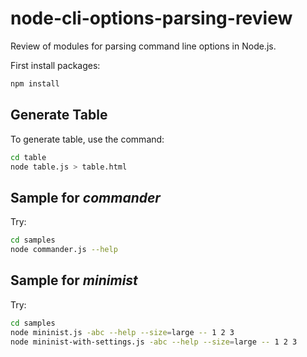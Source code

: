 # node-cli-options-parsing-review

Review of modules for parsing command line options in Node.js.

First install packages:

``` sh
npm install
```

## Generate Table

To generate table, use the command:

``` sh
cd table
node table.js > table.html
```

## Sample for *commander*

Try:

``` sh
cd samples
node commander.js --help
```

## Sample for *minimist*

Try:

``` sh
cd samples
node mininist.js -abc --help --size=large -- 1 2 3
node mininist-with-settings.js -abc --help --size=large -- 1 2 3
```
